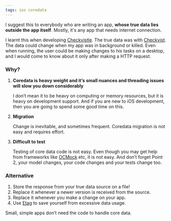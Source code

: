 ```yaml
---
tags: ios coredata
---
```


I suggest this to everybody who are writing an app, **whose true data lies outside the app itself**. Mostly, it's any app that needs internet connection.

I learnt this when developing [Checkvistle](https://itunes.apple.com/us/app/checkvistle-checkvist-on-go/id995611134).
The true data was with [Checkvist](http://checkvist.com). The data could change when my app was in background or killed. Even when running, the user could be making changes to his tasks on a desktop, and I would come to know about it only after making a HTTP request.

### Why?

1. **Coredata is heavy weight and it’s small nuances and threading issues will slow you down considerably**

    I  don’t mean it to be heavy on computing or memory resources, but it is heavy on development support. And if you are new to iOS development, then you are going to spend some good time on this.

2. **Migration**

    Change is inevitable, and sometimes frequent. Coredata migration is not easy and requires effort.

3. **Difficult to test**

    Testing of core data code is not easy. Even though you may get help from frameworks like [OCMock](http://ocmock.org/) etc, it is not easy. And don’t forget Point 2, your model changes, your code changes and your tests change too.

### Alternative

1. Store the response from your true data source on a file!
2. Replace it whenever a newer version is received from the source.
3. Replace it whenever you make a change on your app.
4. Use [Etag](https://en.wikipedia.org/wiki/HTTP_ETag) to save yourself from excessive data usage.

Small, simple apps don’t need the code to handle core data.
